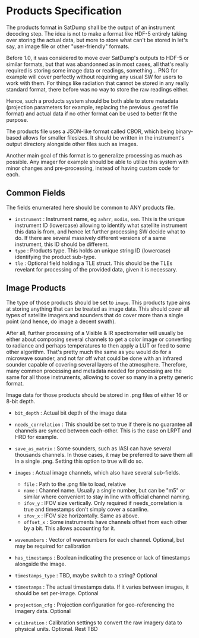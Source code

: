 # Products Specification

The products format in SatDump shall be the output of an instrument decoding step. The idea is not to make a format like HDF-5 entirely taking over storing the actual data, but more to store what can't be stored in let's say, an image file or other "user-friendly" formats.

Before 1.0, it was considered to move over SatDump's outputs to HDF-5 or similar formats, but that was abandonned as in most cases, all that's really required is storing some image data or readings, something... PNG for example will cover perfectly without requiring any usual SW for users to work with them.
For things like radiation that cannot be stored in any really standard format, there before was no way to store the raw readings either.

Hence, such a products system should be both able to store metadata (projection parameters for example, replacing the previous .georef file format) and actual data if no other format can be used to better fit the purpose.

The products file uses a JSON-like format called CBOR, which being binary-based allows for smaller filesizes. It should be written in the instrument's output directory alongside other files such as images.

Another main goal of this format is to generalize processing as much as possible. Any imager for example should be able to utilize this system with minor changes and pre-processing, instead of having custom code for each.

## Common Fields

The fields enumerated here should be common to ANY products file.

- `instrument` : Instrument name, eg `avhrr`, `modis`, `sem`. This is the unique instrument ID (lowercase) allowing to identify what satellite instrument this data is from, and hence let further processing SW decide what to do. If there are several massively different versions of a same instrument, this ID should be different.
- `type` : Products type. This holds an unique string ID (lowercase) identifying the product sub-type. 
- `tle` : Optional field holding a TLE struct. This should be the TLEs revelant for processing of the provided data, given it is necessary.


## Image Products

The type of those products should be set to `image`. This products type aims at storing anything that can be treated as image data. This should cover all types of satellite imagers and sounders that do cover more than a single point (and hence, do image a decent swath).

After all, further processing of a Visible & IR spectrometer will usually be either about composing several channels to get a color image or converting to radiance and perhaps temperatures to then apply a LUT or feed to some other algorithm. That's pretty much the same as you would do for a microwave sounder, and not far off what could be done with an infrared sounder capable of covering several layers of the atmosphere. Therefore, many common processing and metadata needed for processing are the same for all those instruments, allowing to cover so many in a pretty generic format.

Image data for those products should be stored in .png files of either 16 or 8-bit depth.

- `bit_depth` : Actual bit depth of the image data
- `needs_correlation` : This should be set to true if there is no guarantee all channels are synced between each-other. This is the case on LRPT and HRD for example.
- `save_as_matrix` : Some sounders, such as IASI can have several thousands channels. In those cases, it may be preferred to save them all in a single .png. Setting this option to true will do so.
- `images` : Actual image channels, which also have several sub-fields.
    - `file` : Path to the .png file to load, relative
    - `name` : Channel name. Usually a single number, but can be "m5" or similar where convenient to stay in line with official channel naming.
    - `ifov_y` : IFOV size vertically. Only required if needs_correlation is true and timestamps don't simply cover a scanline. 
    - `ifov_x` : IFOV size horizontally. Same as above.
    - `offset_x` : Some instruments have channels offset from each other by a bit. This allows accounting for it.
- `wavenumbers` : Vector of wavenumbers for each channel. Optional, but may be required for calibration


- `has_timestamps` : Boolean indicating the presence or lack of timestamps alongside the image.
- `timestamps_type` : TBD, maybe switch to a string? Optional
- `timestamps` : The actual timestamps data. If it varies between images, it should be set per-image. Optional

- `projection_cfg` : Projection configuration for geo-referencing the imagery data. Optional

- `calibration` : Calibration settings to convert the raw imagery data to physical units. Optional. Rest TBD
